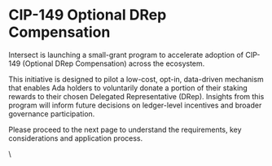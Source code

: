 # CIP-149 Optional DRep Compensation

Intersect is launching a small-grant program to accelerate adoption of CIP-149 (Optional DRep Compensation) across the ecosystem.

This initiative is designed to pilot a low-cost, opt-in, data-driven mechanism that enables Ada holders to voluntarily donate a portion of their staking rewards to their chosen Delegated Representative (DRep). Insights from this program will inform future decisions on ledger-level incentives and broader governance participation.

Please proceed to the next page to understand the requirements, key considerations and application process.

\
